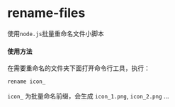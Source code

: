 # rename-files

使用`node.js`批量重命名文件小脚本

#### 使用方法

在需要重命名的文件夹下面打开命令行工具，执行：

```bash
rename icon_
```

`icon_` 为批量命名前缀，会生成 `icon_1.png`, `icon_2.png` ...